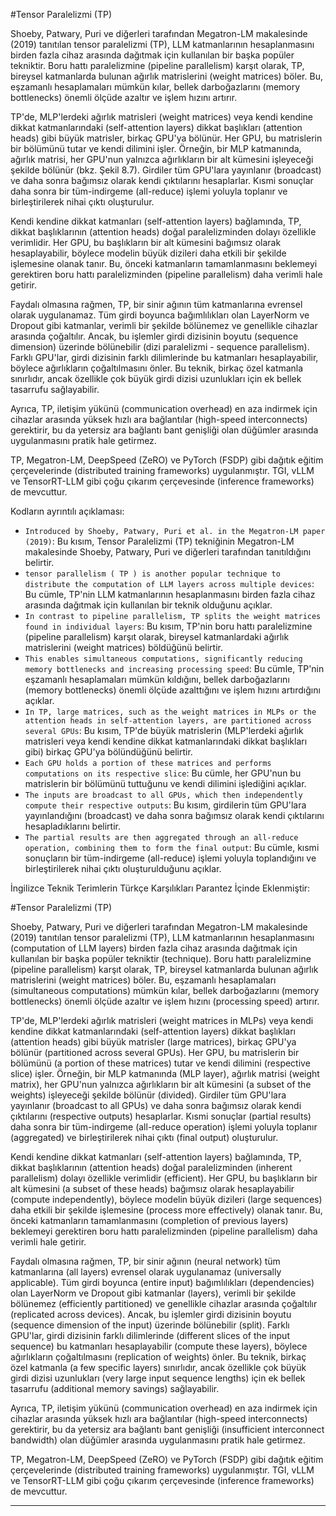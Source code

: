 #Tensor Paralelizmi (TP)

Shoeby, Patwary, Puri ve diğerleri tarafından Megatron-LM makalesinde (2019) tanıtılan tensor paralelizmi (TP), LLM katmanlarının hesaplanmasını birden fazla cihaz arasında dağıtmak için kullanılan bir başka popüler tekniktir. Boru hattı paralelizmine (pipeline parallelism) karşıt olarak, TP, bireysel katmanlarda bulunan ağırlık matrislerini (weight matrices) böler. Bu, eşzamanlı hesaplamaları mümkün kılar, bellek darboğazlarını (memory bottlenecks) önemli ölçüde azaltır ve işlem hızını artırır.

TP'de, MLP'lerdeki ağırlık matrisleri (weight matrices) veya kendi kendine dikkat katmanlarındaki (self-attention layers) dikkat başlıkları (attention heads) gibi büyük matrisler, birkaç GPU'ya bölünür. Her GPU, bu matrislerin bir bölümünü tutar ve kendi dilimini işler. 
Örneğin, bir MLP katmanında, ağırlık matrisi, her GPU'nun yalnızca ağırlıkların bir alt kümesini işleyeceği şekilde bölünür (bkz. Şekil 8.7). Girdiler tüm GPU'lara yayınlanır (broadcast) ve daha sonra bağımsız olarak kendi çıktılarını hesaplarlar. Kısmi sonuçlar daha sonra bir tüm-indirgeme (all-reduce) işlemi yoluyla toplanır ve birleştirilerek nihai çıktı oluşturulur.

Kendi kendine dikkat katmanları (self-attention layers) bağlamında, TP, dikkat başlıklarının (attention heads) doğal paralelizminden dolayı özellikle verimlidir. Her GPU, bu başlıkların bir alt kümesini bağımsız olarak hesaplayabilir, böylece modelin büyük dizileri daha etkili bir şekilde işlemesine olanak tanır. Bu, önceki katmanların tamamlanmasını beklemeyi gerektiren boru hattı paralelizminden (pipeline parallelism) daha verimli hale getirir.

Faydalı olmasına rağmen, TP, bir sinir ağının tüm katmanlarına evrensel olarak uygulanamaz. Tüm girdi boyunca bağımlılıkları olan LayerNorm ve Dropout gibi katmanlar, verimli bir şekilde bölünemez ve genellikle cihazlar arasında çoğaltılır. Ancak, bu işlemler girdi dizisinin boyutu (sequence dimension) üzerinde bölünebilir (dizi paralelizmi - sequence parallelism). Farklı GPU'lar, girdi dizisinin farklı dilimlerinde bu katmanları hesaplayabilir, böylece ağırlıkların çoğaltılmasını önler. Bu teknik, birkaç özel katmanla sınırlıdır, ancak özellikle çok büyük girdi dizisi uzunlukları için ek bellek tasarrufu sağlayabilir.

Ayrıca, TP, iletişim yükünü (communication overhead) en aza indirmek için cihazlar arasında yüksek hızlı ara bağlantılar (high-speed interconnects) gerektirir, bu da yetersiz ara bağlantı bant genişliği olan düğümler arasında uygulanmasını pratik hale getirmez.

TP, Megatron-LM, DeepSpeed (ZeRO) ve PyTorch (FSDP) gibi dağıtık eğitim çerçevelerinde (distributed training frameworks) uygulanmıştır. TGI, vLLM ve TensorRT-LLM gibi çoğu çıkarım çerçevesinde (inference frameworks) de mevcuttur.

 Kodların ayrıntılı açıklaması:

*   `Introduced by Shoeby, Patwary, Puri et al. in the Megatron-LM paper (2019)`: Bu kısım, Tensor Paralelizmi (TP) tekniğinin Megatron-LM makalesinde Shoeby, Patwary, Puri ve diğerleri tarafından tanıtıldığını belirtir.
*   `tensor parallelism ( TP ) is another popular technique to distribute the computation of LLM layers across multiple devices`: Bu cümle, TP'nin LLM katmanlarının hesaplanmasını birden fazla cihaz arasında dağıtmak için kullanılan bir teknik olduğunu açıklar.
*   `In contrast to pipeline parallelism, TP splits the weight matrices found in individual layers`: Bu kısım, TP'nin boru hattı paralelizmine (pipeline parallelism) karşıt olarak, bireysel katmanlardaki ağırlık matrislerini (weight matrices) böldüğünü belirtir.
*   `This enables simultaneous computations, significantly reducing memory bottlenecks and increasing processing speed`: Bu cümle, TP'nin eşzamanlı hesaplamaları mümkün kıldığını, bellek darboğazlarını (memory bottlenecks) önemli ölçüde azalttığını ve işlem hızını artırdığını açıklar.
*   `In TP, large matrices, such as the weight matrices in MLPs or the attention heads in self-attention layers, are partitioned across several GPUs`: Bu kısım, TP'de büyük matrislerin (MLP'lerdeki ağırlık matrisleri veya kendi kendine dikkat katmanlarındaki dikkat başlıkları gibi) birkaç GPU'ya bölündüğünü belirtir.
*   `Each GPU holds a portion of these matrices and performs computations on its respective slice`: Bu cümle, her GPU'nun bu matrislerin bir bölümünü tuttuğunu ve kendi dilimini işlediğini açıklar.
*   `The inputs are broadcast to all GPUs, which then independently compute their respective outputs`: Bu kısım, girdilerin tüm GPU'lara yayınlandığını (broadcast) ve daha sonra bağımsız olarak kendi çıktılarını hesapladıklarını belirtir.
*   `The partial results are then aggregated through an all-reduce operation, combining them to form the final output`: Bu cümle, kısmi sonuçların bir tüm-indirgeme (all-reduce) işlemi yoluyla toplandığını ve birleştirilerek nihai çıktı oluşturulduğunu açıklar.

İngilizce Teknik Terimlerin Türkçe Karşılıkları Parantez İçinde Eklenmiştir:

#Tensor Paralelizmi (TP)

Shoeby, Patwary, Puri ve diğerleri tarafından Megatron-LM makalesinde (2019) tanıtılan tensor paralelizmi (TP), LLM katmanlarının hesaplanmasını (computation of LLM layers) birden fazla cihaz arasında dağıtmak için kullanılan bir başka popüler tekniktir (technique). Boru hattı paralelizmine (pipeline parallelism) karşıt olarak, TP, bireysel katmanlarda bulunan ağırlık matrislerini (weight matrices) böler. Bu, eşzamanlı hesaplamaları (simultaneous computations) mümkün kılar, bellek darboğazlarını (memory bottlenecks) önemli ölçüde azaltır ve işlem hızını (processing speed) artırır.

TP'de, MLP'lerdeki ağırlık matrisleri (weight matrices in MLPs) veya kendi kendine dikkat katmanlarındaki (self-attention layers) dikkat başlıkları (attention heads) gibi büyük matrisler (large matrices), birkaç GPU'ya bölünür (partitioned across several GPUs). Her GPU, bu matrislerin bir bölümünü (a portion of these matrices) tutar ve kendi dilimini (respective slice) işler. 
Örneğin, bir MLP katmanında (MLP layer), ağırlık matrisi (weight matrix), her GPU'nun yalnızca ağırlıkların bir alt kümesini (a subset of the weights) işleyeceği şekilde bölünür (divided). Girdiler tüm GPU'lara yayınlanır (broadcast to all GPUs) ve daha sonra bağımsız olarak kendi çıktılarını (respective outputs) hesaplarlar. Kısmi sonuçlar (partial results) daha sonra bir tüm-indirgeme (all-reduce operation) işlemi yoluyla toplanır (aggregated) ve birleştirilerek nihai çıktı (final output) oluşturulur.

Kendi kendine dikkat katmanları (self-attention layers) bağlamında, TP, dikkat başlıklarının (attention heads) doğal paralelizminden (inherent parallelism) dolayı özellikle verimlidir (efficient). Her GPU, bu başlıkların bir alt kümesini (a subset of these heads) bağımsız olarak hesaplayabilir (compute independently), böylece modelin büyük dizileri (large sequences) daha etkili bir şekilde işlemesine (process more effectively) olanak tanır. Bu, önceki katmanların tamamlanmasını (completion of previous layers) beklemeyi gerektiren boru hattı paralelizminden (pipeline parallelism) daha verimli hale getirir.

Faydalı olmasına rağmen, TP, bir sinir ağının (neural network) tüm katmanlarına (all layers) evrensel olarak uygulanamaz (universally applicable). Tüm girdi boyunca (entire input) bağımlılıkları (dependencies) olan LayerNorm ve Dropout gibi katmanlar (layers), verimli bir şekilde bölünemez (efficiently partitioned) ve genellikle cihazlar arasında çoğaltılır (replicated across devices). Ancak, bu işlemler girdi dizisinin boyutu (sequence dimension of the input) üzerinde bölünebilir (split). Farklı GPU'lar, girdi dizisinin farklı dilimlerinde (different slices of the input sequence) bu katmanları hesaplayabilir (compute these layers), böylece ağırlıkların çoğaltılmasını (replication of weights) önler. Bu teknik, birkaç özel katmanla (a few specific layers) sınırlıdır, ancak özellikle çok büyük girdi dizisi uzunlukları (very large input sequence lengths) için ek bellek tasarrufu (additional memory savings) sağlayabilir.

Ayrıca, TP, iletişim yükünü (communication overhead) en aza indirmek için cihazlar arasında yüksek hızlı ara bağlantılar (high-speed interconnects) gerektirir, bu da yetersiz ara bağlantı bant genişliği (insufficient interconnect bandwidth) olan düğümler arasında uygulanmasını pratik hale getirmez.

TP, Megatron-LM, DeepSpeed (ZeRO) ve PyTorch (FSDP) gibi dağıtık eğitim çerçevelerinde (distributed training frameworks) uygulanmıştır. TGI, vLLM ve TensorRT-LLM gibi çoğu çıkarım çerçevesinde (inference frameworks) de mevcuttur.

---

